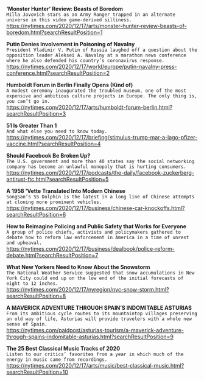 **‘Monster Hunter’ Review: Beasts of Boredom**\
`Milla Jovovich stars as an Army Ranger trapped in an alternate universe in this video game-derived silliness.`\
https://nytimes.com/2020/12/17/arts/monster-hunter-review-beasts-of-boredom.html?searchResultPosition=1

**Putin Denies Involvement in Poisoning of Navalny**\
`President Vladimir V. Putin of Russia laughed off a question about the opposition leader Aleksei A. Navalny at a marathon news conference where he also defended his country’s coronavirus response.`\
https://nytimes.com/2020/12/17/world/europe/putin-navalny-press-conference.html?searchResultPosition=2

**Humboldt Forum in Berlin Finally Opens (Kind of)**\
`A modest ceremony inaugurated the troubled museum, one of the most expensive and ambitious culture projects in Europe. The only thing is, you can’t go in.`\
https://nytimes.com/2020/12/17/arts/humboldt-forum-berlin.html?searchResultPosition=3

**51 Is Greater Than 1**\
`And what else you need to know today.`\
https://nytimes.com/2020/12/17/briefing/stimulus-trump-mar-a-lago-pfizer-vaccine.html?searchResultPosition=4

**Should Facebook Be Broken Up?**\
`The U.S. government and more than 40 states say the social networking company has become an unlawful monopoly that is hurting consumers.`\
https://nytimes.com/2020/12/17/podcasts/the-daily/facebook-zuckerberg-antirust-ftc.html?searchResultPosition=5

**A 1958 ’Vette Translated Into Modern Chinese**\
`SongSan’s SS Dolphin is the latest in a long line of Chinese attempts at cloning more prominent vehicles.`\
https://nytimes.com/2020/12/17/business/chinese-car-knockoffs.html?searchResultPosition=6

**How to Reimagine Policing and Public Safety that Works for Everyone**\
`A group of police chiefs, activists and policymakers gathered to debate how to reform law enforcement in America in a time of unrest and upheaval.`\
https://nytimes.com/2020/12/17/business/dealbook/police-reform-debate.html?searchResultPosition=7

**What New Yorkers Need to Know About the Snowstorm**\
`The National Weather Service suggested that snow accumulations in New York City could end up on the low end of the initial forecasts of eight to 12 inches. `\
https://nytimes.com/2020/12/17/nyregion/nyc-snow-storm.html?searchResultPosition=8

**A MAVERICK ADVENTURE THROUGH SPAIN’S INDOMITABLE ASTURIAS**\
`From its ambitious cycle routes to its mountaintop villages preserving an old way of life, Asturias will provide travelers with a whole new sense of Spain.`\
https://nytimes.com/paidpost/asturias-tourism/a-maverick-adventure-through-spains-indomitable-asturias.html?searchResultPosition=9

**The 25 Best Classical Music Tracks of 2020**\
`Listen to our critics’ favorites from a year in which much of the energy in music came from recordings.`\
https://nytimes.com/2020/12/17/arts/music/best-classical-music.html?searchResultPosition=10

